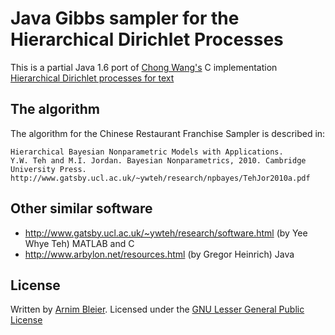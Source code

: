 Java Gibbs sampler for the Hierarchical Dirichlet Processes 
===========================================================

This is a partial Java 1.6 port of [Chong Wang's](http://www.cs.princeton.edu/~chongw/) C implementation [Hierarchical Dirichlet processes for text](http://www.cs.princeton.edu/~chongw/software/hdp.tar.gz)

The algorithm 
-------------
The algorithm for the Chinese Restaurant Franchise Sampler is described in:

	Hierarchical Bayesian Nonparametric Models with Applications. 
	Y.W. Teh and M.I. Jordan. Bayesian Nonparametrics, 2010. Cambridge University Press.
	http://www.gatsby.ucl.ac.uk/~ywteh/research/npbayes/TehJor2010a.pdf


Other similar software
----------------------
* http://www.gatsby.ucl.ac.uk/~ywteh/research/software.html (by Yee Whye Teh) MATLAB and C
* http://www.arbylon.net/resources.html (by Gregor Heinrich) Java


License
-------
Written by [Arnim Bleier](mailto:arnim.bleier@gmail.com). 
Licensed under the [GNU Lesser General Public License](http://www.gnu.org/licenses/lgpl.html)
